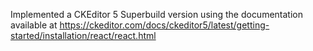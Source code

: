 Implemented a CKEditor 5 Superbuild version using the documentation available at https://ckeditor.com/docs/ckeditor5/latest/getting-started/installation/react/react.html

